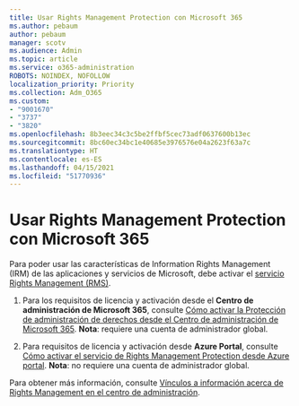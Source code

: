 ```yaml
---
title: Usar Rights Management Protection con Microsoft 365
ms.author: pebaum
author: pebaum
manager: scotv
ms.audience: Admin
ms.topic: article
ms.service: o365-administration
ROBOTS: NOINDEX, NOFOLLOW
localization_priority: Priority
ms.collection: Adm_O365
ms.custom:
- "9001670"
- "3737"
- "3820"
ms.openlocfilehash: 8b3eec34c3c5be2ffbf5cec73adf0637600b13ec
ms.sourcegitcommit: 8bc60ec34bc1e40685e3976576e04a2623f63a7c
ms.translationtype: HT
ms.contentlocale: es-ES
ms.lasthandoff: 04/15/2021
ms.locfileid: "51770936"
---
```

# <a name="use-rights-management-protection-with-microsoft-365"></a>Usar Rights Management Protection con Microsoft 365

Para poder usar las características de Information Rights Management (IRM) de las aplicaciones y servicios de Microsoft, debe activar el [servicio Rights Management (RMS)](https://docs.microsoft.com/azure/information-protection/what-is-azure-rms).

1. Para los requisitos de licencia y activación desde el **Centro de administración de Microsoft 365**, consulte [Cómo activar la Protección de administración de derechos desde el Centro de administración de Microsoft 365](https://docs.microsoft.com/azure/information-protection/activate-office365). **Nota**: requiere una cuenta de administrador global.

2. Para requisitos de licencia y activación desde **Azure Portal**, consulte [Cómo activar el servicio de Rights Management Protection desde Azure portal](https://docs.microsoft.com/azure/information-protection/activate-azure). **Nota**: no requiere una cuenta de administrador global.

Para obtener más información, consulte [Vínculos a información acerca de Rights Management en el centro de administración](https://docs.microsoft.com/office365/enterprise/activate-rms-in-office-365).
